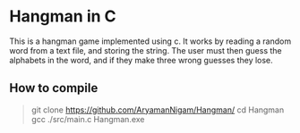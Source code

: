 # Hangman in C

This is a hangman game implemented using c. It works by reading a random word from a text file, and storing the string. The user must then guess the alphabets in the word, and if they make three wrong guesses they lose.

## How to compile
> git clone https://github.com/AryamanNigam/Hangman/
> cd Hangman
> gcc ./src/main.c Hangman.exe

